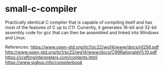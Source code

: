 # small-c-compiler

Practically identical C complier that is capable of compiling itself and has most of the features of C up to C11. 
Currently, it generates 16-bit and 32-bit assembly code for gcc that can then be assembled and linked into Windows and Linux. 


References:
https://www.open-std.org/jtc1/sc22/wg14/www/docs/n1256.pdf
http://www.open-std.org/jtc1/sc22/wg14/www/docs/C99RationaleV5.10.pdf
https://craftinginterpreters.com/contents.html
https://www.sigbus.info/compilerbook
